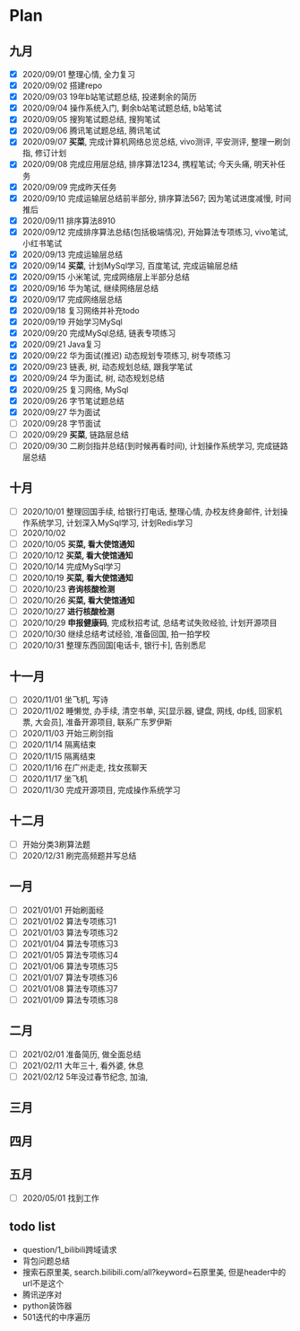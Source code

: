 # Plan
## 九月
- [x] 2020/09/01 整理心情, 全力复习
- [x] 2020/09/02 搭建repo
- [x] 2020/09/03 19年b站笔试题总结, 投递剩余的简历
- [x] 2020/09/04 操作系统入门, 剩余b站笔试题总结, b站笔试
- [x] 2020/09/05 搜狗笔试题总结, 搜狗笔试
- [x] 2020/09/06 腾讯笔试题总结, 腾讯笔试
- [x] 2020/09/07 **买菜**, 完成计算机网络总览总结, vivo测评, 平安测评, 整理一刷剑指, 修订计划
- [x] 2020/09/08 完成应用层总结, 排序算法1234, 携程笔试; 今天头痛, 明天补任务
- [x] 2020/09/09 完成昨天任务
- [x] 2020/09/10 完成运输层总结前半部分, 排序算法567; 因为笔试进度减慢, 时间推后
- [x] 2020/09/11 排序算法8910
- [x] 2020/09/12 完成排序算法总结(包括极端情况), 开始算法专项练习, vivo笔试, 小红书笔试
- [x] 2020/09/13 完成运输层总结 
- [x] 2020/09/14 **买菜**, 计划MySql学习, 百度笔试, 完成运输层总结
- [x] 2020/09/15 小米笔试, 完成网络层上半部分总结
- [x] 2020/09/16 华为笔试, 继续网络层总结
- [x] 2020/09/17 完成网络层总结
- [x] 2020/09/18 复习网络并补充todo
- [x] 2020/09/19 开始学习MySql
- [x] 2020/09/20 完成MySql总结, 链表专项练习
- [x] 2020/09/21 Java复习
- [x] 2020/09/22 华为面试(推迟) 动态规划专项练习, 树专项练习
- [x] 2020/09/23 链表, 树, 动态规划总结, 跟我学笔试
- [x] 2020/09/24 华为面试, 树, 动态规划总结
- [x] 2020/09/25 复习网络, MySql
- [x] 2020/09/26 字节笔试题总结
- [x] 2020/09/27 华为面试
- [ ] 2020/09/28 字节面试
- [ ] 2020/09/29 **买菜**, 链路层总结
- [ ] 2020/09/30 二刷剑指并总结(到时候再看时间), 计划操作系统学习, 完成链路层总结

## 十月
- [ ] 2020/10/01 整理回国手续, 给银行打电话, 整理心情, 办校友终身邮件, 计划操作系统学习, 计划深入MySql学习, 计划Redis学习
- [ ] 2020/10/02 
- [ ] 2020/10/05 **买菜, 看大使馆通知**
- [ ] 2020/10/12 **买菜, 看大使馆通知**
- [ ] 2020/10/14 完成MySql学习
- [ ] 2020/10/19 **买菜, 看大使馆通知**
- [ ] 2020/10/23 **咨询核酸检测**
- [ ] 2020/10/26 **买菜, 看大使馆通知**
- [ ] 2020/10/27 **进行核酸检测**
- [ ] 2020/10/29 **申报健康码**, 完成秋招考试, 总结考试失败经验, 计划开源项目
- [ ] 2020/10/30 继续总结考试经验, 准备回国, 拍一拍学校
- [ ] 2020/10/31 整理东西回国[电话卡, 银行卡], 告别悉尼

## 十一月
- [ ] 2020/11/01 坐飞机, 写诗
- [ ] 2020/11/02 睡懒觉, 办手续, 清空书单, 买[显示器, 键盘, 网线, dp线, 回家机票, 大会员], 准备开源项目, 联系广东罗伊斯
- [ ] 2020/11/03 开始三刷剑指
- [ ] 2020/11/14 隔离结束
- [ ] 2020/11/15 隔离结束
- [ ] 2020/11/16 在广州走走, 找女孩聊天
- [ ] 2020/11/17 坐飞机
- [ ] 2020/11/30 完成开源项目, 完成操作系统学习

## 十二月
- [ ] 开始分类3刷算法题
- [ ] 2020/12/31 刷完高频题并写总结

## 一月
- [ ] 2021/01/01 开始刷面经
- [ ] 2021/01/02 算法专项练习1
- [ ] 2021/01/03 算法专项练习2
- [ ] 2021/01/04 算法专项练习3
- [ ] 2021/01/05 算法专项练习4
- [ ] 2021/01/06 算法专项练习5
- [ ] 2021/01/07 算法专项练习6
- [ ] 2021/01/08 算法专项练习7
- [ ] 2021/01/09 算法专项练习8

## 二月
- [ ] 2021/02/01 准备简历, 做全面总结
- [ ] 2021/02/11 大年三十, 看外婆, 休息
- [ ] 2021/02/12 5年没过春节纪念, 加油, 

## 三月

## 四月

## 五月
- [ ] 2020/05/01 找到工作


## todo list
- question/1_bilibili跨域请求
- 背包问题总结
- 搜索石原里美, search.bilibili.com/all?keyword=石原里美, 但是header中的url不是这个
- 腾讯逆序对
- python装饰器
- 501迭代的中序遍历